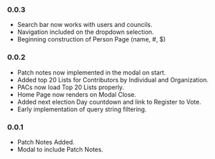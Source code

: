 ### 0.0.3

* Search bar now works with users and councils.
* Navigation included on the dropdown selection.
* Beginning construction of Person Page (name, #, $)

### 0.0.2

* Patch notes now implemented in the modal on start.
* Added top 20 Lists for Contributors by Individual and Organization.
* PACs now load Top 20 Lists properly.
* Home Page now renders on Modal Close.
* Added next election Day countdown and link to Register to Vote.
* Early implementation of query string filtering.

### 0.0.1

* Patch Notes Added.
* Modal to include Patch Notes.